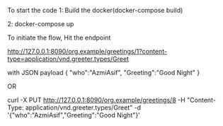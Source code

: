 To start the code
1: Build the docker(docker-compose build)

2: docker-compose up

To initiate the flow, Hit the endpoint

http://127.0.0.1:8090/org.example/greetings/1?content-type=application/vnd.greeter.types/Greet

with JSON payload { "who":"AzmiAsif", "Greeting":"Good Night" }

OR

curl -X PUT http://127.0.0.1:8090/org.example/greetings/8
-H "Content-Type: application/vnd.greeter.types/Greet"
-d '{"who":"AzmiAsif","Greeting":"Good Night"}'
